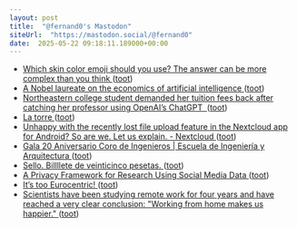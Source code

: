 ```yaml
---
layout: post
title:  "@fernand0's Mastodon"
siteUrl:  "https://mastodon.social/@fernand0"
date:  2025-05-22 09:18:11.189000+00:00
---
```

*  [Which skin color emoji should you use? The answer can be more complex than you think  ](https://www.npr.org/2022/02/09/1078977416/race-chat-emoji-skin-tone-colors) ([toot](https://mastodon.social/@fernand0/114550734270484292))
*  [A Nobel laureate on the economics of artificial intelligence ](https://www.technologyreview.com/2025/02/25/1111207/a-nobel-laureate-on-the-economics-of-artificial-intelligence) ([toot](https://mastodon.social/@fernand0/114550549818917195))
*  [Northeastern college student demanded her tuition fees back after catching her professor using OpenAI’s ChatGPT  ](https://fortune.com/2025/05/15/chatgpt-openai-northeastern-college-student-tuition-fees-back-catching-professor) ([toot](https://mastodon.social/@fernand0/114548966538875927))
*  [La torre ](https://www.flickr.com/photos/fernand0/54527334788) ([toot](https://mastodon.social/@fernand0/114548950513542845))
*  [Unhappy with the recently lost file upload feature in the Nextcloud app for Android? So are we. Let us explain. - Nextcloud ](https://nextcloud.com/blog/nextcloud-android-file-upload-issue-google) ([toot](https://mastodon.social/@fernand0/114546902286844908))
*  [Gala 20 Aniversario Coro de Ingenieros \|  Escuela de Ingeniería y Arquitectura   ](https://eina.unizar.es/noticia/gala-20-aniversario-coro-de-ingenieros) ([toot](https://mastodon.social/@fernand0/114546825116046585))
*  [Sello. Billllete de veinticinco pesetas. ](https://avecesunafoto.wordpress.com/2025/05/20/sello-billllete-de-veinticinco-pesetas) ([toot](https://mastodon.social/@fernand0/114546750690349521))
*  [A Privacy Framework for Research Using Social Media Data ](https://www.benthamsgaze.org/2025/05/15/a-privacy-framework-for-research-using-social-media-data) ([toot](https://mastodon.social/@fernand0/114546510372503226))
*  [It’s too Eurocentric! ](https://thonyc.wordpress.com/2025/04/23/its-too-eurocentric) ([toot](https://mastodon.social/@fernand0/114546383983810480))
*  [Scientists have been studying remote work for four years and have reached a very clear conclusion: "Working from home makes us happier." ](https://farmingdale-observer.com/2025/05/16/scientists-have-been-studying-remote-work-for-four-years-and-have-reached-a-very-clear-conclusion-working-from-home-makes-us-happier) ([toot](https://mastodon.social/@fernand0/114546144024748715))
